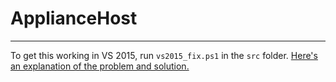 # ApplianceHost
-----
To get this working in VS 2015, run `vs2015_fix.ps1` in the `src` folder.  [Here's an explanation of the problem and solution.](http://old.ghielectronics.com/community/codeshare/entry/1053)
